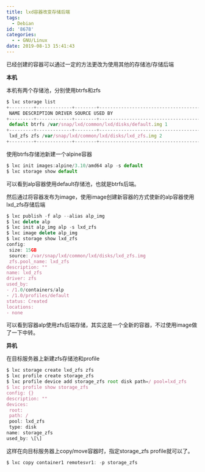 ```yaml
---
title: lxd容器改变存储后端
tags:
  - Debian
id: '8678'
categories:
  - - GNU/Linux
date: 2019-08-13 15:41:43
---
```



<!-- more -->
已经创建的容器可以通过一定的方法更改为使用其他的存储池/存储后端

**本机**

本机有两个存储池，分别使用btrfs和zfs
```js
$ lxc storage list
+---------+-------------+--------+--------------------------------------------+---------+
 NAME DESCRIPTION DRIVER SOURCE USED BY 
+---------+-------------+--------+--------------------------------------------+---------+
 default btrfs /var/snap/lxd/common/lxd/disks/default.img 1 
+---------+-------------+--------+--------------------------------------------+---------+
 lxd_zfs zfs /var/snap/lxd/common/lxd/disks/lxd_zfs.img 2 
+---------+-------------+--------+--------------------------------------------+---------+
```

使用btrfs存储池新建一个alpine容器
```js
$ lxc init images:alpine/3.10/amd64 alp -s default
$ lxc storage show default
```

可以看到alp容器使用default存储池，也就是btrfs后端。

然后通过将容器发布为image，使用image创建新容器的方式使新的alp容器使用lxd_zfs存储后端
```js
$ lxc publish -f alp --alias alp_img
$ lxc delete alp
$ lxc init alp_img alp -s lxd_zfs
$ lxc image delete alp_img
$ lxc storage show lxd_zfs
config:
 size: 15GB
 source: /var/snap/lxd/common/lxd/disks/lxd_zfs.img
 zfs.pool_name: lxd_zfs
description: ""
name: lxd_zfs
driver: zfs
used_by:
- /1.0/containers/alp
- /1.0/profiles/default
status: Created
locations:
- none
```
可以看到容器alp使用zfs后端存储，其实这是一个全新的容器，不过使用image做了一下中转。

**异机**

在目标服务器上新建zfs存储池和profile
```js
$ lxc storage create lxd_zfs zfs
$ lxc profile create storage_zfs
$ lxc profile device add storage_zfs root disk path=/ pool=lxd_zfs
$ lxc profile show storage_zfs 
config: {}
description: ""
devices:
 root:
 path: /
 pool: lxd_zfs
 type: disk
name: storage_zfs
used_by: \[\]
```

这样在向目标服务器上copy/move容器时，指定storage_zfs profile就可以了。
```js
$ lxc copy container1 remotesvr1: -p storage_zfs
```